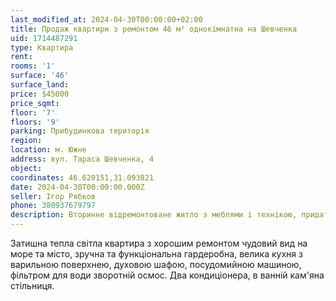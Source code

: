 ```yaml
---
last_modified_at: 2024-04-30T00:00:00+02:00
title: Продаж квартири з ремонтом 46 м² однокімнатна на Шевченка
uid: 1714487291
type: Квартира
rent:
rooms: '1'
surface: '46'
surface_land:
price: $45000
price_sqmt:
floor: '7'
floors: '9'
parking: Прибудинкова територія
region:
location: м. Южне
address: вул. Тараса Шевченка, 4
object:
coordinates: 46.620151,31.093821
date: 2024-04-30T00:00:00.000Z
seller: Ігор Рябков
phone: 380937679797
description: Вторинне відремонтоване житло з меблями і технікою, придатне і готове для проживання
---
```


Затишна тепла світла квартира з хорошим ремонтом чудовий вид на море та місто, зручна та функціональна гардеробна, велика кухня з варильною поверхнею, духовою шафою, посудомийною машиною, фільтром для води зворотній осмос. Два кондиціонера, в ванній кам'яна стільниця.
